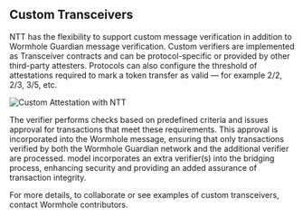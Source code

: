 ## Custom Transceivers

NTT has the flexibility to support custom message verification in addition to Wormhole Guardian message verification. Custom verifiers are implemented as Transceiver contracts and can be protocol-specific or provided by other third-party attesters. Protocols can also configure the threshold of attestations required to mark a token transfer as valid — for example 2/2, 2/3, 3/5, etc.

![Custom Attestation with NTT](https://i.imgur.com/jrewju8.png)

The verifier performs checks based on predefined criteria and issues approval for transactions that meet these requirements. This approval is incorporated into the Wormhole message, ensuring that only transactions verified by both the Wormhole Guardian network and the additional verifier are processed. model incorporates an extra verifier(s) into the bridging process, enhancing security and providing an added assurance of transaction integrity.

For more details, to collaborate or see examples of custom transceivers, contact Wormhole contributors.
